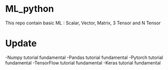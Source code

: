 # ML_python
This repo contain basic ML :  Scalar, Vector, Matrix, 3 Tensor and N Tensor

# Update
-Numpy tutorial fundamental
-Pandas tutorial fundamental
-Pytorch tutorial fundamental
-TensorFlow tutorial fundamental
-Keras tutorial fundamental
